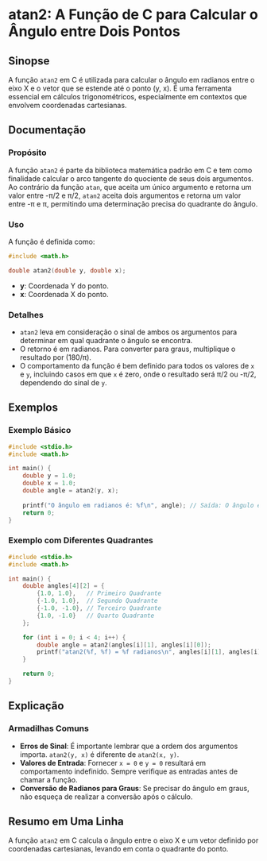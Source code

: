 <!--
Meta Description: # atan2: A Função de C para Calcular o Ângulo entre Dois Pontos ## Sinopse A função `atan2` em C é utilizada para calcular o ângulo em radianos entre ...
Meta Keywords: atan2, função, ângulo, double, para
-->

# atan2: A Função de C para Calcular o Ângulo entre Dois Pontos

## Sinopse
A função `atan2` em C é utilizada para calcular o ângulo em radianos entre o eixo X e o vetor que se estende até o ponto (y, x). É uma ferramenta essencial em cálculos trigonométricos, especialmente em contextos que envolvem coordenadas cartesianas.

## Documentação
### Propósito
A função `atan2` é parte da biblioteca matemática padrão em C e tem como finalidade calcular o arco tangente do quociente de seus dois argumentos. Ao contrário da função `atan`, que aceita um único argumento e retorna um valor entre -π/2 e π/2, `atan2` aceita dois argumentos e retorna um valor entre -π e π, permitindo uma determinação precisa do quadrante do ângulo.

### Uso
A função é definida como:

```c
#include <math.h>

double atan2(double y, double x);
```

- **y**: Coordenada Y do ponto.
- **x**: Coordenada X do ponto.

### Detalhes
- `atan2` leva em consideração o sinal de ambos os argumentos para determinar em qual quadrante o ângulo se encontra.
- O retorno é em radianos. Para converter para graus, multiplique o resultado por (180/π).
- O comportamento da função é bem definido para todos os valores de `x` e `y`, incluindo casos em que `x` é zero, onde o resultado será π/2 ou -π/2, dependendo do sinal de `y`.

## Exemplos
### Exemplo Básico
```c
#include <stdio.h>
#include <math.h>

int main() {
    double y = 1.0;
    double x = 1.0;
    double angle = atan2(y, x);
    
    printf("O ângulo em radianos é: %f\n", angle); // Saída: O ângulo em radianos é: 0.785398
    return 0;
}
```

### Exemplo com Diferentes Quadrantes
```c
#include <stdio.h>
#include <math.h>

int main() {
    double angles[4][2] = {
        {1.0, 1.0},   // Primeiro Quadrante
        {-1.0, 1.0},  // Segundo Quadrante
        {-1.0, -1.0}, // Terceiro Quadrante
        {1.0, -1.0}   // Quarto Quadrante
    };

    for (int i = 0; i < 4; i++) {
        double angle = atan2(angles[i][1], angles[i][0]);
        printf("atan2(%f, %f) = %f radianos\n", angles[i][1], angles[i][0], angle);
    }

    return 0;
}
```

## Explicação
### Armadilhas Comuns
- **Erros de Sinal**: É importante lembrar que a ordem dos argumentos importa. `atan2(y, x)` é diferente de `atan2(x, y)`.
- **Valores de Entrada**: Fornecer `x = 0` e `y = 0` resultará em comportamento indefinido. Sempre verifique as entradas antes de chamar a função.
- **Conversão de Radianos para Graus**: Se precisar do ângulo em graus, não esqueça de realizar a conversão após o cálculo.

## Resumo em Uma Linha
A função `atan2` em C calcula o ângulo entre o eixo X e um vetor definido por coordenadas cartesianas, levando em conta o quadrante do ponto.